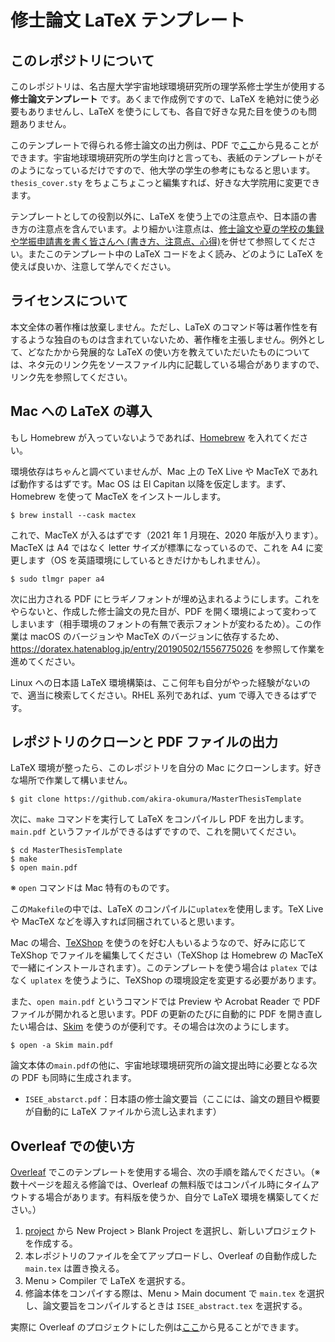 # 修士論文 LaTeX テンプレート
## このレポジトリについて
このレポジトリは、名古屋大学宇宙地球環境研究所の理学系修士学生が使用する __修士論文テンプレート__ です。あくまで作成例ですので、LaTeX を絶対に使う必要もありませんし、LaTeX を使うにしても、各自で好きな見た目を使うのも問題ありません。

このテンプレートで得られる修士論文の出力例は、PDF で[ここ](https://github.com/akira-okumura/MasterThesisTemplate/releases/download/v2.4.3/main.pdf)から見ることができます。宇宙地球環境研究所の学生向けと言っても、表紙のテンプレートがそのようになっているだけですので、他大学の学生の参考にもなると思います。`thesis_cover.sty` をちょこちょこっと編集すれば、好きな大学院用に変更できます。

テンプレートとしての役割以外に、LaTeX を使う上での注意点や、日本語の書き方の注意点を含んでいます。より細かい注意点は、[修士論文や夏の学校の集録や学振申請書を書く皆さんへ (書き方、注意点、心得)](http://oxon.hatenablog.com/entry/20130615/1371228320)を併せて参照してください。またこのテンプレート中の LaTeX コードをよく読み、どのように LaTeX を使えば良いか、注意して学んでください。

## ライセンスについて

本文全体の著作権は放棄しません。ただし、LaTeX のコマンド等は著作性を有するような独自のものは含まれていないため、著作権を主張しません。例外として、どなたかから発展的な LaTeX の使い方を教えていただいたものについては、ネタ元のリンク先をソースファイル内に記載している場合がありますので、リンク先を参照してください。

## Mac への LaTeX の導入
もし Homebrew が入っていないようであれば、[Homebrew](https://brew.sh/index_ja.html) を入れてください。

環境依存はちゃんと調べていませんが、Mac 上の TeX Live や MacTeX であれば動作するはずです。Mac OS は El Capitan 以降を仮定します。まず、Homebrew を使って MacTeX をインストールします。
```
$ brew install --cask mactex
```

これで、MacTeX が入るはずです（2021 年 1 月現在、2020 年版が入ります）。MacTeX は A4 ではなく letter サイズが標準になっているので、これを A4 に変更します（OS を英語環境にしているときだけかもしれません）。

```
$ sudo tlmgr paper a4
```
    
次に出力される PDF にヒラギノフォントが埋め込まれるようにします。これをやらないと、作成した修士論文の見た目が、PDF を開く環境によって変わってしまいます（相手環境のフォントの有無で表示フォントが変わるため）。この作業は macOS のバージョンや MacTeX のバージョンに依存するため、https://doratex.hatenablog.jp/entry/20190502/1556775026 を参照して作業を進めてください。

Linux への日本語 LaTeX 環境構築は、ここ何年も自分がやった経験がないので、適当に検索してください。RHEL 系列であれば、yum で導入できるはずです。

## レポジトリのクローンと PDF ファイルの出力
LaTeX 環境が整ったら、このレポジトリを自分の Mac にクローンします。好きな場所で作業して構いません。
```
$ git clone https://github.com/akira-okumura/MasterThesisTemplate
```
次に、`make` コマンドを実行して LaTeX をコンパイルし PDF を出力します。`main.pdf` というファイルができるはずですので、これを開いてください。
```
$ cd MasterThesisTemplate
$ make
$ open main.pdf
```
※ `open` コマンドは Mac 特有のものです。

この`Makefile`の中では、LaTeX のコンパイルに`uplatex`を使用します。TeX Live や MacTeX などを導入すれば同梱されていると思います。

Mac の場合、[TeXShop](http://pages.uoregon.edu/koch/texshop/) を使うのを好む人もいるようなので、好みに応じて TeXShop でファイルを編集してください（TeXShop は Homebrew の MacTeX で一緒にインストールされます）。このテンプレートを使う場合は `platex` ではなく `uplatex` を使うように、TeXShop の環境設定を変更する必要があります。

また、`open main.pdf` というコマンドでは Preview や Acrobat Reader で PDF ファイルが開かれると思います。PDF の更新のたびに自動的に PDF を開き直したい場合は、[Skim](http://skim-app.sourceforge.net) を使うのが便利です。その場合は次のようにします。
```
$ open -a Skim main.pdf
```

論文本体の`main.pdf`の他に、宇宙地球環境研究所の論文提出時に必要となる次の PDF も同時に生成されます。
- `ISEE_abstarct.pdf`：日本語の修士論文要旨（ここには、論文の題目や概要が自動的に LaTeX ファイルから流し込まれます）

## Overleaf での使い方

[Overleaf](https://www.overleaf.com/) でこのテンプレートを使用する場合、次の手順を踏んでください。（※数十ページを超える修論では、Overleaf の無料版ではコンパイル時にタイムアウトする場合があります。有料版を使うか、自分で LaTeX 環境を構築してください。）

1. [project](https://www.overleaf.com/project) から New Project > Blank Project を選択し、新しいプロジェクトを作成する。
1. 本レポジトリのファイルを全てアップロードし、Overleaf の自動作成した `main.tex` は置き換える。
1. Menu > Compiler で LaTeX を選択する。
1. 修論本体をコンパイする際は、Menu > Main document で `main.tex` を選択し、論文要旨をコンパイルするときは `ISEE_abstract.tex` を選択する。

実際に Overleaf のプロジェクトにした例は[ここ](https://www.overleaf.com/read/hkpvdrmpdztq#673380)から見ることができます。
